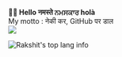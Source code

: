 <b>🙋‍♂️ Hello  नमस्ते  ਨਮਸਕਾਰ  holà</b>
<br/>
My motto : नेकी कर, GitHub पर डाल 
<br/>
![](https://komarev.com/ghpvc/?username=kapoor-rakshit)
<br/>
<div style="display: flex; flex-flow: row wrap; align-items: stretch;">
<img src="https://github-readme-stats.vercel.app/api/top-langs?username=kapoor-rakshit&show_icons=true&locale=en&layout=compact" alt="Rakshit's top lang info"/>
</div>
